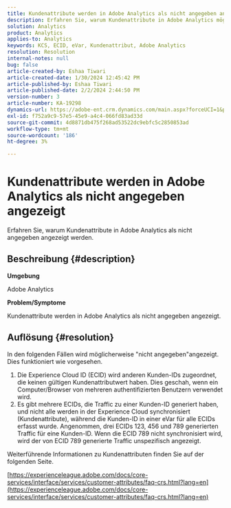 ```yaml
---
title: Kundenattribute werden in Adobe Analytics als nicht angegeben angezeigt
description: Erfahren Sie, warum Kundenattribute in Adobe Analytics möglicherweise als "nicht angegeben"angezeigt werden.
solution: Analytics
product: Analytics
applies-to: Analytics
keywords: KCS, ECID, eVar, Kundenattribut, Adobe Analytics
resolution: Resolution
internal-notes: null
bug: false
article-created-by: Eshaa Tiwari
article-created-date: 1/30/2024 12:45:42 PM
article-published-by: Eshaa Tiwari
article-published-date: 2/2/2024 2:44:50 PM
version-number: 3
article-number: KA-19298
dynamics-url: https://adobe-ent.crm.dynamics.com/main.aspx?forceUCI=1&pagetype=entityrecord&etn=knowledgearticle&id=c3dde878-6dbf-ee11-9079-6045bd006268
exl-id: f752a9c9-57e5-45e9-a4c4-066fd83ad33d
source-git-commit: 4d8871db475f268ad53522dc9ebfc5c2850853ad
workflow-type: tm+mt
source-wordcount: '186'
ht-degree: 3%

---
```


# Kundenattribute werden in Adobe Analytics als nicht angegeben angezeigt


Erfahren Sie, warum Kundenattribute in Adobe Analytics als nicht angegeben angezeigt werden.

## Beschreibung {#description}


<b>Umgebung</b>

Adobe Analytics

<b>Problem/Symptome</b>

Kundenattribute werden in Adobe Analytics als nicht angegeben angezeigt.


## Auflösung {#resolution}




In den folgenden Fällen wird möglicherweise &quot;nicht angegeben&quot;angezeigt. Dies funktioniert wie vorgesehen.

1. Die Experience Cloud ID (ECID) wird anderen Kunden-IDs zugeordnet, die keinen gültigen Kundenattributwert haben. Dies geschah, wenn ein Computer/Browser von mehreren authentifizierten Benutzern verwendet wird.
2. Es gibt mehrere ECIDs, die Traffic zu einer Kunden-ID generiert haben, und nicht alle werden in der Experience Cloud synchronisiert (Kundenattribute), während die Kunden-ID in einer eVar für alle ECIDs erfasst wurde. Angenommen, drei ECIDs 123, 456 und 789 generierten Traffic für eine Kunden-ID. Wenn die ECID 789 nicht synchronisiert wird, wird der von ECID 789 generierte Traffic unspezifisch angezeigt.




Weiterführende Informationen zu Kundenattributen finden Sie auf der folgenden Seite.

[https://experienceleague.adobe.com/docs/core-services/interface/services/customer-attributes/faq-crs.html?lang=en](https://experienceleague.adobe.com/docs/core-services/interface/services/customer-attributes/faq-crs.html?lang=en)
